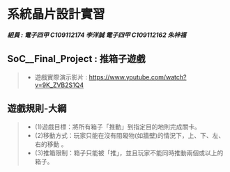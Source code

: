 # 系統晶片設計實習
***組員 : 電子四甲 C109112174 李洋誠 電子四甲 C109112162 朱梓福***
## SoC__Final_Project : 推箱子遊戲
> - 遊戲實際演示影片 : https://www.youtube.com/watch?v=9K_ZVB2S1Q4

## 遊戲規則-大綱
> - (1)遊戲目標：將所有箱子「推動」到指定目的地則完成關卡。
> - (2)移動方式：玩家只能在沒有阻礙物(如牆壁)的情況下，上、下、左、右的移動 。
> - (3)推箱限制：箱子只能被「推」，並且玩家不能同時推動兩個或以上的箱子。



 
